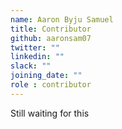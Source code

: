 ```yaml
---
name: Aaron Byju Samuel
title: Contributor
github: aaronsam07
twitter: ""
linkedin: ""
slack: ""
joining_date: ""
role : contributor
---
```


Still waiting for this
